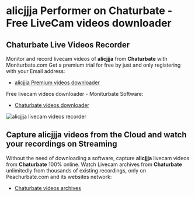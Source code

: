 # alicjjja Performer on Chaturbate - Free LiveCam videos downloader

## Chaturbate Live Videos Recorder

Monitor and record livecam videos of **alicjjja** from **Chaturbate** with Moniturbate.com
Get a premium trial for free by just and only registering with your Email address:
* [alicjjja Premium videos downloader](https://moniturbate.com/request-demo-licence-key.html)

Free livecam videos downloader - Moniturbate Software:
* [Chaturbate videos downloader](https://moniturbate.com/moniturbate-download-software.html)

![alicjjja livecam videos recorder](https://peachurnet.com/templates/moniturbate-software.png)


## Capture alicjjja videos from the Cloud and watch your recordings on Streaming

Without the need of downloading a software, capture **alicjjja** livecam videos from **Chaturbate** 100% online.
Watch Livecam archives from **Chaturbate** unlimitedly from thousands of existing recordings, only on Peachurbate.com and its websites network:
* [Chaturbate videos archives](https://peachurnet.com/)